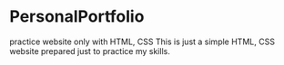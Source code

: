 # PersonalPortfolio
practice website only with HTML, CSS
This is just a simple HTML, CSS website prepared just to practice my skills.

